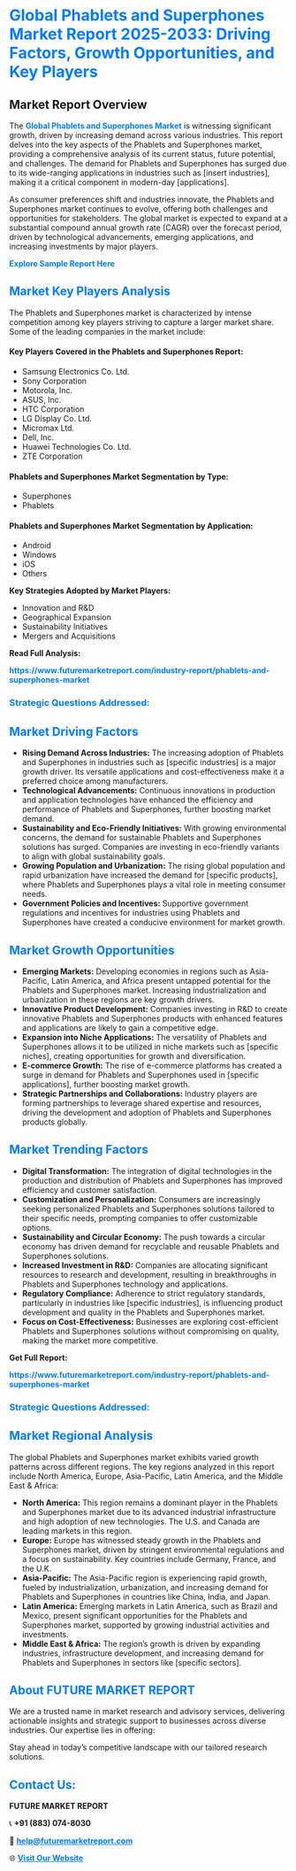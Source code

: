 <h1 style="color: #007BFF;">Global Phablets and Superphones Market Report 2025-2033: Driving Factors, Growth Opportunities, and Key Players</h1>

<section id="overview">
<h2>Market Report Overview</h2>
<p>The <a href="https://www.futuremarketreport.com/industry-report/phablets-and-superphones-market" style="color: #007BFF; text-decoration: none;"><strong>Global Phablets and Superphones Market</strong></a> is witnessing significant growth, driven by increasing demand across various industries. This report delves into the key aspects of the Phablets and Superphones market, providing a comprehensive analysis of its current status, future potential, and challenges. The demand for Phablets and Superphones has surged due to its wide-ranging applications in industries such as [insert industries], making it a critical component in modern-day [applications].</p>
<p>As consumer preferences shift and industries innovate, the Phablets and Superphones market continues to evolve, offering both challenges and opportunities for stakeholders. The global market is expected to expand at a substantial compound annual growth rate (CAGR) over the forecast period, driven by technological advancements, emerging applications, and increasing investments by major players.</p>
</section>

<section id="overview">
<p><a href="https://www.futuremarketreport.com/request-sample/reportId=35393" style="color: #007BFF; text-decoration: none;"><strong>Explore Sample Report Here</strong></a></p>
</section>

<section id="key-players">
<h2 style="color: #007BFF;">Market Key Players Analysis</h2>
<p>The Phablets and Superphones market is characterized by intense competition among key players striving to capture a larger market share. Some of the leading companies in the market include:</p>
<h4>Key Players Covered in the Phablets and Superphones Report:</h4>
<ul><li>Samsung Electronics Co. Ltd.</li><li>Sony Corporation</li><li>Motorola, Inc.</li><li>ASUS, Inc.</li><li>HTC Corporation</li><li>LG Display Co. Ltd.</li><li>Micromax Ltd.</li><li>Dell, Inc.</li><li>Huawei Technologies Co. Ltd.</li><li>ZTE Corporation</li></ul>
<h4>Phablets and Superphones Market Segmentation by Type:</h4>
<ul><li>Superphones</li><li>Phablets</li></ul>

<h4>Phablets and Superphones Market Segmentation by Application:</h4>
<ul><li>Android</li><li>Windows</li><li>iOS</li><li>Others</li></ul>
<p><strong>Key Strategies Adopted by Market Players:</strong></p>
<ul>
<li>Innovation and R&D</li>
<li>Geographical Expansion</li>
<li>Sustainability Initiatives</li>
<li>Mergers and Acquisitions</li>
</ul>
</section>

<section>
<p><strong>Read Full Analysis: </strong></p><a href="https://www.futuremarketreport.com/industry-report/phablets-and-superphones-market" style="color: #007BFF; text-decoration: none;"><strong>https://www.futuremarketreport.com/industry-report/phablets-and-superphones-market</strong></a>
<h3 style="color: #007BFF;">Strategic Questions Addressed:</h3>
</section>

<section id="driving-factors">
<h2 style="color: #007BFF;">Market Driving Factors</h2>
<ul>
<li><strong>Rising Demand Across Industries:</strong> The increasing adoption of Phablets and Superphones in industries such as [specific industries] is a major growth driver. Its versatile applications and cost-effectiveness make it a preferred choice among manufacturers.</li>
<li><strong>Technological Advancements:</strong> Continuous innovations in production and application technologies have enhanced the efficiency and performance of Phablets and Superphones, further boosting market demand.</li>
<li><strong>Sustainability and Eco-Friendly Initiatives:</strong> With growing environmental concerns, the demand for sustainable Phablets and Superphones solutions has surged. Companies are investing in eco-friendly variants to align with global sustainability goals.</li>
<li><strong>Growing Population and Urbanization:</strong> The rising global population and rapid urbanization have increased the demand for [specific products], where Phablets and Superphones plays a vital role in meeting consumer needs.</li>
<li><strong>Government Policies and Incentives:</strong> Supportive government regulations and incentives for industries using Phablets and Superphones have created a conducive environment for market growth.</li>
</ul>
</section>

<section id="growth-opportunities">
<h2 style="color: #007BFF;">Market Growth Opportunities</h2>
<ul>
<li><strong>Emerging Markets:</strong> Developing economies in regions such as Asia-Pacific, Latin America, and Africa present untapped potential for the Phablets and Superphones market. Increasing industrialization and urbanization in these regions are key growth drivers.</li>
<li><strong>Innovative Product Development:</strong> Companies investing in R&D to create innovative Phablets and Superphones products with enhanced features and applications are likely to gain a competitive edge.</li>
<li><strong>Expansion into Niche Applications:</strong> The versatility of Phablets and Superphones allows it to be utilized in niche markets such as [specific niches], creating opportunities for growth and diversification.</li>
<li><strong>E-commerce Growth:</strong> The rise of e-commerce platforms has created a surge in demand for Phablets and Superphones used in [specific applications], further boosting market growth.</li>
<li><strong>Strategic Partnerships and Collaborations:</strong> Industry players are forming partnerships to leverage shared expertise and resources, driving the development and adoption of Phablets and Superphones products globally.</li>
</ul>
</section>

<section id="trending-factors">
<h2 style="color: #007BFF;">Market Trending Factors</h2>
<ul>
<li><strong>Digital Transformation:</strong> The integration of digital technologies in the production and distribution of Phablets and Superphones has improved efficiency and customer satisfaction.</li>
<li><strong>Customization and Personalization:</strong> Consumers are increasingly seeking personalized Phablets and Superphones solutions tailored to their specific needs, prompting companies to offer customizable options.</li>
<li><strong>Sustainability and Circular Economy:</strong> The push towards a circular economy has driven demand for recyclable and reusable Phablets and Superphones solutions.</li>
<li><strong>Increased Investment in R&D:</strong> Companies are allocating significant resources to research and development, resulting in breakthroughs in Phablets and Superphones technology and applications.</li>
<li><strong>Regulatory Compliance:</strong> Adherence to strict regulatory standards, particularly in industries like [specific industries], is influencing product development and quality in the Phablets and Superphones market.</li>
<li><strong>Focus on Cost-Effectiveness:</strong> Businesses are exploring cost-efficient Phablets and Superphones solutions without compromising on quality, making the market more competitive.</li>
</ul>
</section>

<section>
<p><strong>Get Full Report: </strong></p><a href="https://www.futuremarketreport.com/industry-report/phablets-and-superphones-market" style="color: #007BFF; text-decoration: none;"><strong>https://www.futuremarketreport.com/industry-report/phablets-and-superphones-market</strong></a>
<h3 style="color: #007BFF;">Strategic Questions Addressed:</h3>
</section>


<section id="regional-analysis">
<h2 style="color: #007BFF;">Market Regional Analysis</h2>
<p>The global Phablets and Superphones market exhibits varied growth patterns across different regions. The key regions analyzed in this report include North America, Europe, Asia-Pacific, Latin America, and the Middle East & Africa:</p>
<ul>
<li><strong>North America:</strong> This region remains a dominant player in the Phablets and Superphones market due to its advanced industrial infrastructure and high adoption of new technologies. The U.S. and Canada are leading markets in this region.</li>
<li><strong>Europe:</strong> Europe has witnessed steady growth in the Phablets and Superphones market, driven by stringent environmental regulations and a focus on sustainability. Key countries include Germany, France, and the U.K.</li>
<li><strong>Asia-Pacific:</strong> The Asia-Pacific region is experiencing rapid growth, fueled by industrialization, urbanization, and increasing demand for Phablets and Superphones in countries like China, India, and Japan.</li>
<li><strong>Latin America:</strong> Emerging markets in Latin America, such as Brazil and Mexico, present significant opportunities for the Phablets and Superphones market, supported by growing industrial activities and investments.</li>
<li><strong>Middle East & Africa:</strong> The region’s growth is driven by expanding industries, infrastructure development, and increasing demand for Phablets and Superphones in sectors like [specific sectors].</li>
</ul>
</section>

<footer>
<h2 style="color: #007BFF;">About FUTURE MARKET REPORT</h2>
<p>We are a trusted name in market research and advisory services, delivering actionable insights and strategic support to businesses across diverse industries. Our expertise lies in offering:</p>

<p>Stay ahead in today’s competitive landscape with our tailored research solutions.</p>

<h2 style="color: #007BFF;">Contact Us:</h2>
<p><strong>FUTURE MARKET REPORT</strong></p>
<p>📞 <strong>+91 (883) 074-8030</strong></p>
<p>📧 <strong><a href="mailto:help@futuremarketreport.com" style="color: #007BFF;">help@futuremarketreport.com</a></strong></p>
<p>🌐 <strong><a href="https://www.futuremarketreport.com/" style="color: #007BFF;">Visit Our Website</a></strong></p>
</footer>